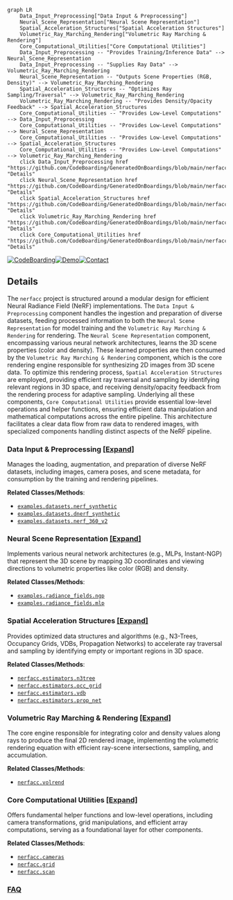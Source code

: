 ```mermaid
graph LR
    Data_Input_Preprocessing["Data Input & Preprocessing"]
    Neural_Scene_Representation["Neural Scene Representation"]
    Spatial_Acceleration_Structures["Spatial Acceleration Structures"]
    Volumetric_Ray_Marching_Rendering["Volumetric Ray Marching & Rendering"]
    Core_Computational_Utilities["Core Computational Utilities"]
    Data_Input_Preprocessing -- "Provides Training/Inference Data" --> Neural_Scene_Representation
    Data_Input_Preprocessing -- "Supplies Ray Data" --> Volumetric_Ray_Marching_Rendering
    Neural_Scene_Representation -- "Outputs Scene Properties (RGB, Density)" --> Volumetric_Ray_Marching_Rendering
    Spatial_Acceleration_Structures -- "Optimizes Ray Sampling/Traversal" --> Volumetric_Ray_Marching_Rendering
    Volumetric_Ray_Marching_Rendering -- "Provides Density/Opacity Feedback" --> Spatial_Acceleration_Structures
    Core_Computational_Utilities -- "Provides Low-Level Computations" --> Data_Input_Preprocessing
    Core_Computational_Utilities -- "Provides Low-Level Computations" --> Neural_Scene_Representation
    Core_Computational_Utilities -- "Provides Low-Level Computations" --> Spatial_Acceleration_Structures
    Core_Computational_Utilities -- "Provides Low-Level Computations" --> Volumetric_Ray_Marching_Rendering
    click Data_Input_Preprocessing href "https://github.com/CodeBoarding/GeneratedOnBoardings/blob/main/nerfacc/Data_Input_Preprocessing.md" "Details"
    click Neural_Scene_Representation href "https://github.com/CodeBoarding/GeneratedOnBoardings/blob/main/nerfacc/Neural_Scene_Representation.md" "Details"
    click Spatial_Acceleration_Structures href "https://github.com/CodeBoarding/GeneratedOnBoardings/blob/main/nerfacc/Spatial_Acceleration_Structures.md" "Details"
    click Volumetric_Ray_Marching_Rendering href "https://github.com/CodeBoarding/GeneratedOnBoardings/blob/main/nerfacc/Volumetric_Ray_Marching_Rendering.md" "Details"
    click Core_Computational_Utilities href "https://github.com/CodeBoarding/GeneratedOnBoardings/blob/main/nerfacc/Core_Computational_Utilities.md" "Details"
```

[![CodeBoarding](https://img.shields.io/badge/Generated%20by-CodeBoarding-9cf?style=flat-square)](https://github.com/CodeBoarding/GeneratedOnBoardings)[![Demo](https://img.shields.io/badge/Try%20our-Demo-blue?style=flat-square)](https://www.codeboarding.org/demo)[![Contact](https://img.shields.io/badge/Contact%20us%20-%20contact@codeboarding.org-lightgrey?style=flat-square)](mailto:contact@codeboarding.org)

## Details

The `nerfacc` project is structured around a modular design for efficient Neural Radiance Field (NeRF) implementations. The `Data Input & Preprocessing` component handles the ingestion and preparation of diverse datasets, feeding processed information to both the `Neural Scene Representation` for model training and the `Volumetric Ray Marching & Rendering` for rendering. The `Neural Scene Representation` component, encompassing various neural network architectures, learns the 3D scene properties (color and density). These learned properties are then consumed by the `Volumetric Ray Marching & Rendering` component, which is the core rendering engine responsible for synthesizing 2D images from 3D scene data. To optimize this rendering process, `Spatial Acceleration Structures` are employed, providing efficient ray traversal and sampling by identifying relevant regions in 3D space, and receiving density/opacity feedback from the rendering process for adaptive sampling. Underlying all these components, `Core Computational Utilities` provide essential low-level operations and helper functions, ensuring efficient data manipulation and mathematical computations across the entire pipeline. This architecture facilitates a clear data flow from raw data to rendered images, with specialized components handling distinct aspects of the NeRF pipeline.

### Data Input & Preprocessing [[Expand]](./Data_Input_Preprocessing.md)
Manages the loading, augmentation, and preparation of diverse NeRF datasets, including images, camera poses, and scene metadata, for consumption by the training and rendering pipelines.


**Related Classes/Methods**:

- <a href="https://github.com/nerfstudio-project/nerfacc/blob/master/examples/datasets/nerf_synthetic.py" target="_blank" rel="noopener noreferrer">`examples.datasets.nerf_synthetic`</a>
- <a href="https://github.com/nerfstudio-project/nerfacc/blob/master/examples/datasets/dnerf_synthetic.py" target="_blank" rel="noopener noreferrer">`examples.datasets.dnerf_synthetic`</a>
- <a href="https://github.com/nerfstudio-project/nerfacc/blob/master/examples/datasets/nerf_360_v2.py" target="_blank" rel="noopener noreferrer">`examples.datasets.nerf_360_v2`</a>


### Neural Scene Representation [[Expand]](./Neural_Scene_Representation.md)
Implements various neural network architectures (e.g., MLPs, Instant-NGP) that represent the 3D scene by mapping 3D coordinates and viewing directions to volumetric properties like color (RGB) and density.


**Related Classes/Methods**:

- <a href="https://github.com/nerfstudio-project/nerfacc/blob/master/examples/radiance_fields/ngp.py" target="_blank" rel="noopener noreferrer">`examples.radiance_fields.ngp`</a>
- <a href="https://github.com/nerfstudio-project/nerfacc/blob/master/examples/radiance_fields/mlp.py" target="_blank" rel="noopener noreferrer">`examples.radiance_fields.mlp`</a>


### Spatial Acceleration Structures [[Expand]](./Spatial_Acceleration_Structures.md)
Provides optimized data structures and algorithms (e.g., N3-Trees, Occupancy Grids, VDBs, Propagation Networks) to accelerate ray traversal and sampling by identifying empty or important regions in 3D space.


**Related Classes/Methods**:

- <a href="https://github.com/nerfstudio-project/nerfacc/blob/master/nerfacc/estimators/n3tree.py" target="_blank" rel="noopener noreferrer">`nerfacc.estimators.n3tree`</a>
- <a href="https://github.com/nerfstudio-project/nerfacc/blob/master/nerfacc/estimators/occ_grid.py" target="_blank" rel="noopener noreferrer">`nerfacc.estimators.occ_grid`</a>
- <a href="https://github.com/nerfstudio-project/nerfacc/blob/master/nerfacc/estimators/vdb.py" target="_blank" rel="noopener noreferrer">`nerfacc.estimators.vdb`</a>
- <a href="https://github.com/nerfstudio-project/nerfacc/blob/master/nerfacc/estimators/prop_net.py" target="_blank" rel="noopener noreferrer">`nerfacc.estimators.prop_net`</a>


### Volumetric Ray Marching & Rendering [[Expand]](./Volumetric_Ray_Marching_Rendering.md)
The core engine responsible for integrating color and density values along rays to produce the final 2D rendered image, implementing the volumetric rendering equation with efficient ray-scene intersections, sampling, and accumulation.


**Related Classes/Methods**:

- <a href="https://github.com/nerfstudio-project/nerfacc/blob/master/nerfacc/volrend.py" target="_blank" rel="noopener noreferrer">`nerfacc.volrend`</a>


### Core Computational Utilities [[Expand]](./Core_Computational_Utilities.md)
Offers fundamental helper functions and low-level operations, including camera transformations, grid manipulations, and efficient array computations, serving as a foundational layer for other components.


**Related Classes/Methods**:

- <a href="https://github.com/nerfstudio-project/nerfacc/blob/master/nerfacc/cameras.py" target="_blank" rel="noopener noreferrer">`nerfacc.cameras`</a>
- <a href="https://github.com/nerfstudio-project/nerfacc/blob/master/nerfacc/grid.py" target="_blank" rel="noopener noreferrer">`nerfacc.grid`</a>
- <a href="https://github.com/nerfstudio-project/nerfacc/blob/master/nerfacc/scan.py" target="_blank" rel="noopener noreferrer">`nerfacc.scan`</a>




### [FAQ](https://github.com/CodeBoarding/GeneratedOnBoardings/tree/main?tab=readme-ov-file#faq)